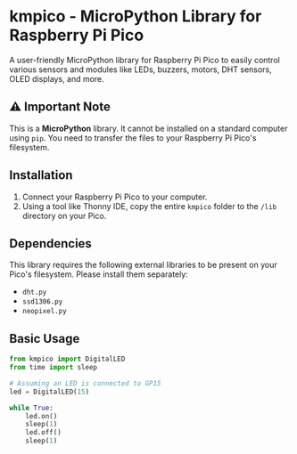 # kmpico - MicroPython Library for Raspberry Pi Pico

A user-friendly MicroPython library for Raspberry Pi Pico to easily control various sensors and modules like LEDs, buzzers, motors, DHT sensors, OLED displays, and more.

## ⚠️ Important Note
This is a **MicroPython** library. It cannot be installed on a standard computer using `pip`. You need to transfer the files to your Raspberry Pi Pico's filesystem.

## Installation
1. Connect your Raspberry Pi Pico to your computer.
2. Using a tool like Thonny IDE, copy the entire `kmpico` folder to the `/lib` directory on your Pico.

## Dependencies
This library requires the following external libraries to be present on your Pico's filesystem. Please install them separately:
- `dht.py`
- `ssd1306.py`
- `neopixel.py`

## Basic Usage
```python
from kmpico import DigitalLED
from time import sleep

# Assuming an LED is connected to GP15
led = DigitalLED(15)

while True:
    led.on()
    sleep(1)
    led.off()
    sleep(1)
    